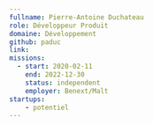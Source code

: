 ```yaml
---
fullname: Pierre-Antoine Duchateau
role: Développeur Produit
domaine: Développement
github: paduc
link:
missions:
  - start: 2020-02-11
    end: 2022-12-30
    status: independent
    employer: Benext/Malt
startups:
    - potentiel
---
```

